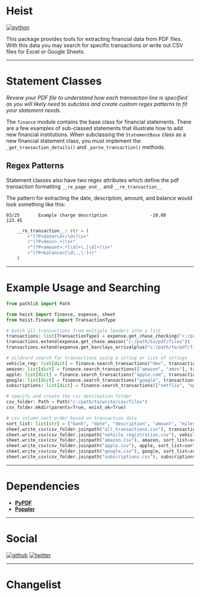 # Heist

[![python](https://img.shields.io/badge/Python-3.11-3776AB.svg?style=flat&logo=python&logoColor=white)](https://www.python.org/downloads/release/python-3118/)

This package provides tools for extracting financial data from PDF files. With this data you may search for specific transactions or write out CSV files for Excel or Google Sheets.

---

# Statement Classes

_Review your PDF file to understand how each transaction line is specified as you will likely need to subclass and create custom regex patterns to fit your statement needs._

The `finance` module contains the base class for financial statements. There are a few examples of sub-classed statements that illustrate how to add new financial institutions.  When subclassing the `StatementBase` class as a new financial statement class, you must implement the `_get_transaction_details()` and `_parse_transaction()` methods.

## Regex Patterns

Statement classes also have two regex attributes which define the pdf transaction formatting `__re_page_end__` and `__re_transaction__`

The pattern for extracting the date, description, amount, and balance would look something like this:

    03/25       Example charge description                -10.00         123.45

```python
    __re_transaction__: str = (
        r"(?P<date>\d+/\d+)\s+"
        r"(?P<desc>.+)\s+"
        r"(?P<amount>.*[\d]+\.[\d]+)\s+"
        r"(?P<balance>[\d\.,\-]+)"
    )
```

---


# Example Usage and Searching

```python
from pathlib import Path

from heist import finance, expense, sheet
from heist.finance import TransactionType

# batch all transactions from multiple lenders into a list
transactions: list[TransactionType] = expense.get_chase_checking("c:/path/to/pdf/files")
transactions.extend(expense.get_chase_amazon("c:/path/to/pdf/files"))
transactions.extend(expense.get_barclays_arrivalplus("c:/path/to/pdf/files"))

# wildcard search for transactions using a string or list of strings
vehicle_reg: list[dict] = finance.search_transactions("dmv", transactions)
amazon: list[dict] = finance.search_transactions(["amazon", "amzn"], transactions)
apple: list[dict] = finance.search_transactions("apple.com", transactions)
google: list[dict] = finance.search_transactions("google", transactions)
subscriptions: list[dict] = finance.search_transactions(["netflix", "openai", "hulu", "spotify"], transactions)

# specify and create the csv destination folder
csv_folder: Path = Path("c:/path/to/write/csv/files")
csv_folder.mkdir(parents=True, exist_ok=True)

# csv column sort order based on transaction data
sort_list: list[str] = ["bank", "date", "description", "amount", "miles"]
sheet.write_csv(csv_folder.joinpath("all_transactions.csv"), transactions, sort_list=sort_list)
sheet.write_csv(csv_folder.joinpath("vehicle_registration.csv"), vehicle_reg, sort_list=sort_list)
sheet.write_csv(csv_folder.joinpath("amazon.csv"), amazon, sort_list=sort_list)
sheet.write_csv(csv_folder.joinpath("apple.csv"), apple, sort_list=sort_list)
sheet.write_csv(csv_folder.joinpath("google.csv"), google, sort_list=sort_list)
sheet.write_csv(csv_folder.joinpath("subscriptions.csv"), subscriptions, sort_list=sort_list)
```

---

# Dependencies

- **[PyPDF](https://pypi.org/project/pypdf/)**
- **[Poppler](vendored/poppler/README.md)**

---

# Social

[![github](https://img.shields.io/badge/GitHub-stylerhall-181717.svg?style=flat&logo=github)](https://github.com/stylerhall)
[![twitter](https://img.shields.io/badge/Twitter-@particlevfx-00aced.svg?style=flat&logo=twitter)](https://twitter.com/particlevfx)

---

# Changelist

